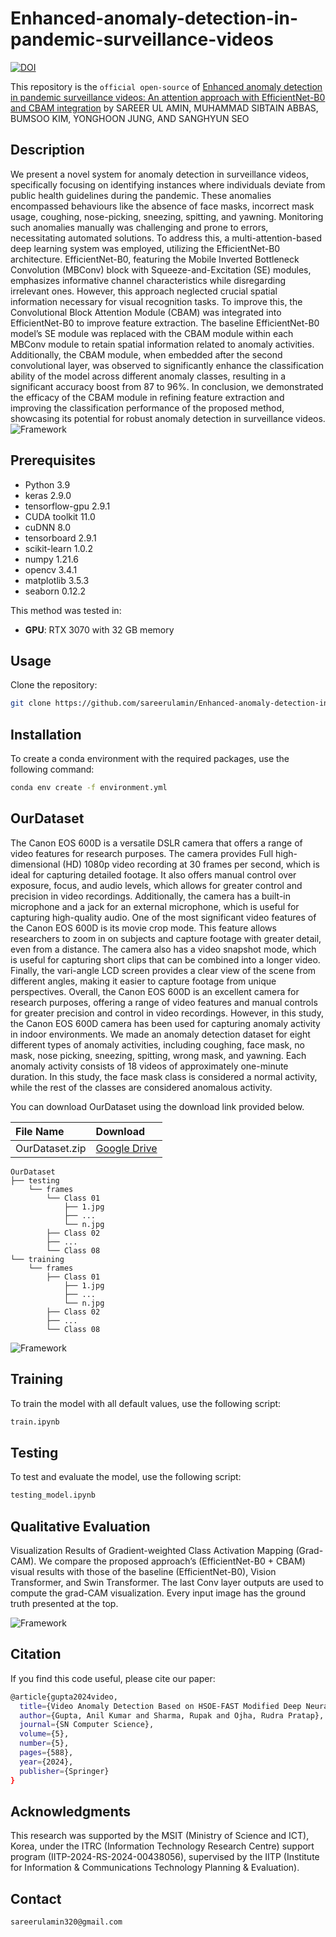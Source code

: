 ﻿# Enhanced-anomaly-detection-in-pandemic-surveillance-videos
 
[![DOI](https://img.shields.io/badge/DOI-10.1109/ACCESS.2024.3488797-blue)](https://doi.org/10.1109/ACCESS.2024.3488797)  


This repository is the ```official open-source``` of [Enhanced anomaly detection in
pandemic surveillance videos: An attention approach with EfficientNet-B0 and CBAM integration](https://doi.org/10.1002/aisy.202300706)
by SAREER UL AMIN, MUHAMMAD SIBTAIN ABBAS, BUMSOO KIM, YONGHOON JUNG,
AND SANGHYUN SEO

## Description
We present a novel system for anomaly detection in surveillance videos, specifically focusing
on identifying instances where individuals deviate from public health guidelines during the pandemic. These anomalies encompassed behaviours like the absence of face masks, incorrect mask usage, coughing, nose-picking, sneezing, spitting, and yawning. Monitoring such anomalies manually was challenging and prone to errors, necessitating automated solutions. To address this, a multi-attention-based deep learning system was employed, utilizing the EfficientNet-B0 architecture. EfficientNet-B0, featuring the Mobile Inverted Bottleneck Convolution (MBConv) block with Squeeze-and-Excitation (SE) modules, emphasizes informative channel characteristics while disregarding irrelevant ones. However, this approach neglected
crucial spatial information necessary for visual recognition tasks. To improve this, the Convolutional Block Attention Module (CBAM) was integrated into EfficientNet-B0 to improve feature extraction. The baseline EfficientNet-B0 model’s SE module was replaced with the CBAM module within each MBConv module to retain spatial information related to anomaly activities. Additionally, the CBAM module, when embedded after the second convolutional layer, was observed to significantly enhance the classification ability of the model across different anomaly classes, resulting in a significant accuracy boost from 87 to 96%. In conclusion, we demonstrated the efficacy of the CBAM module in refining feature extraction and improving
the classification performance of the proposed method, showcasing its potential for robust anomaly detection in surveillance videos.
![Framework](Images/fig1.png)

## Prerequisites
- Python 3.9
- keras 2.9.0
- tensorflow-gpu 2.9.1
- CUDA toolkit 11.0
- cuDNN 8.0
- tensorboard 2.9.1
- scikit-learn 1.0.2
- numpy 1.21.6
- opencv 3.4.1
- matplotlib 3.5.3
- seaborn 0.12.2

This method was tested in:
- **GPU**: RTX 3070 with 32 GB memory


## Usage
Clone the repository:
```bash
git clone https://github.com/sareerulamin/Enhanced-anomaly-detection-in-pandemic-surveillance-videos.git
```

## Installation 
To create a conda environment with the required packages, use the following command:
```bash
conda env create -f environment.yml
```

## OurDataset 
The Canon EOS 600D is a versatile DSLR camera that offers a range of video features for research purposes. The camera provides Full high-dimensional (HD) 1080p video recording
at 30 frames per second, which is ideal for capturing detailed footage. It also offers manual control over exposure, focus, and audio levels, which allows for greater control and precision
in video recordings. Additionally, the camera has a built-in microphone and a jack for an external microphone, which is useful for capturing high-quality audio. One of the most significant video features of the Canon EOS 600D is its movie crop mode. This feature allows researchers to zoom in on subjects and capture footage with greater detail, even from a distance. The camera also has a video snapshot mode, which is useful for capturing short clips that can be combined into a longer video. Finally, the vari-angle LCD screen provides a clear view of the scene from different angles, making it easier to capture footage from unique perspectives. Overall, the Canon EOS 600D is an excellent camera for research
purposes, offering a range of video features and manual controls for greater precision and control in video recordings. However, in this study, the Canon EOS 600D camera has been used for capturing anomaly activity in indoor environments. We made an anomaly detection dataset for eight different types of anomaly activities, including coughing, face mask, no mask, nose picking, sneezing, spitting, wrong mask, and yawning. Each anomaly activity consists of 18 videos of approximately one-minute duration. In this study, the face mask class is considered a normal activity, while the rest of the classes are considered anomalous activity. 

You can download OurDataset using the download link provided below.

|  File Name |  Download   |   
|:-----------|:-----------|
|OurDataset.zip| [Google Drive](https://drive.google.com/file/d1V_9reWS_hTx1wPXYqKIAHQwpklM1LyaV/view?usp=sharing)|

```
OurDataset
├── testing
    └── frames
        └── Class 01
            ├── 1.jpg
            ├── ...
            └── n.jpg
        ├── Class 02
        ├── ...
        └── Class 08
└── training
    └── frames
        ├── Class 01
            ├── 1.jpg
            ├── ...
            └── n.jpg
        ├── Class 02
        ├── ...
        └── Class 08
```

![Framework](Images/fig3.png)

## Training

To train the model with all default values, use the following script:

```bash
train.ipynb 
```

## Testing

To test and evaluate the model, use the following script:

```bash
testing_model.ipynb 
```
## Qualitative Evaluation
Visualization Results of Gradient-weighted Class Activation Mapping (Grad-CAM). We compare the proposed approach’s (EfficientNet-B0 + CBAM) visual results with those of the baseline (EfficientNet-B0), Vision Transformer, and Swin Transformer. The last Conv layer outputs are used to compute the grad-CAM visualization. Every input image has the ground truth presented at the top.

![Framework](Images/fig5.png)

## Citation
If you find this code useful, please cite our paper:
```bash
@article{gupta2024video,
  title={Video Anomaly Detection Based on HSOE-FAST Modified Deep Neural Network},
  author={Gupta, Anil Kumar and Sharma, Rupak and Ojha, Rudra Pratap},
  journal={SN Computer Science},
  volume={5},
  number={5},
  pages={588},
  year={2024},
  publisher={Springer}
}
```

## Acknowledgments
This research was supported by the MSIT (Ministry of Science and ICT), Korea, under the ITRC (Information Technology Research Centre) support program (IITP-2024-RS-2024-00438056), supervised by the IITP (Institute for Information & Communications Technology Planning & Evaluation).

## Contact
```
sareerulamin320@gmail.com

```
